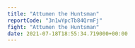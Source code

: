 ```yaml
---
title: "Attumen the Huntsman"
reportCode: "3n1wYpcTb84QrmFj"
fight: "Attumen the Huntsman"
date: 2021-07-18T18:55:34.719000+00:00
---
```

